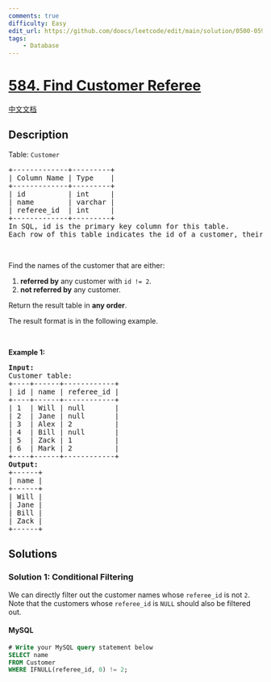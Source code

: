 ```yaml
---
comments: true
difficulty: Easy
edit_url: https://github.com/doocs/leetcode/edit/main/solution/0500-0599/0584.Find%20Customer%20Referee/README_EN.md
tags:
    - Database
---
```


<!-- problem:start -->

# [584. Find Customer Referee](https://leetcode.com/problems/find-customer-referee)

[中文文档](/solution/0500-0599/0584.Find%20Customer%20Referee/README.md)

## Description

<!-- description:start -->

<p>Table: <code>Customer</code></p>

<pre>
+-------------+---------+
| Column Name | Type    |
+-------------+---------+
| id          | int     |
| name        | varchar |
| referee_id  | int     |
+-------------+---------+
In SQL, id is the primary key column for this table.
Each row of this table indicates the id of a customer, their name, and the id of the customer who referred them.
</pre>

<p>&nbsp;</p>

<p>Find the names of the customer that are either:</p>

<ol>
	<li><strong>referred by</strong>&nbsp;any&nbsp;customer with&nbsp;<code>id != 2</code>.</li>
	<li><strong>not referred by</strong> any customer.</li>
</ol>

<p>Return the result table in <strong>any order</strong>.</p>

<p>The result format is in the following example.</p>

<p>&nbsp;</p>
<p><strong class="example">Example 1:</strong></p>

<pre>
<strong>Input:</strong> 
Customer table:
+----+------+------------+
| id | name | referee_id |
+----+------+------------+
| 1  | Will | null       |
| 2  | Jane | null       |
| 3  | Alex | 2          |
| 4  | Bill | null       |
| 5  | Zack | 1          |
| 6  | Mark | 2          |
+----+------+------------+
<strong>Output:</strong> 
+------+
| name |
+------+
| Will |
| Jane |
| Bill |
| Zack |
+------+
</pre>

<!-- description:end -->

## Solutions

<!-- solution:start -->

### Solution 1: Conditional Filtering

We can directly filter out the customer names whose `referee_id` is not `2`. Note that the customers whose `referee_id` is `NULL` should also be filtered out.

<!-- tabs:start -->

#### MySQL

```sql
# Write your MySQL query statement below
SELECT name
FROM Customer
WHERE IFNULL(referee_id, 0) != 2;
```

<!-- tabs:end -->

<!-- solution:end -->

<!-- problem:end -->
